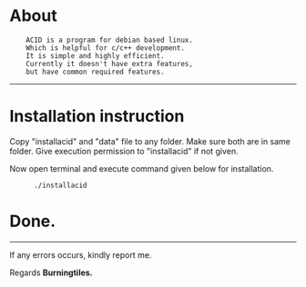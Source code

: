 # About

```
    ACID is a program for debian based linux.
    Which is helpful for c/c++ development.
    It is simple and highly efficient.
    Currently it doesn't have extra features,
    but have common required features.
```
---

# Installation instruction

Copy "installacid" and "data" file to any folder.
Make sure both are in same folder.
Give execution permission to "installacid" if not given.

Now open terminal and execute command given below for installation.
```
      ./installacid
```
# Done.

---

If any errors occurs, kindly report me.

Regards **Burningtiles.**
